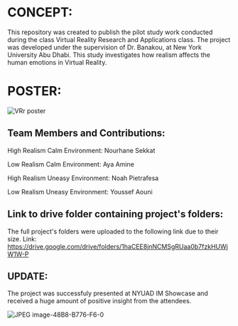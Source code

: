 # CONCEPT:
This repository was created to publish the pilot study work conducted during the class Virtual Reality Research and Applications class. The project was developed under the supervision of Dr. Banakou, at New York University Abu Dhabi. This study investigates how realism affects the human emotions in Virtual Reality.

# POSTER:
![VRr poster](https://github.com/aya-amine/VRresearch/assets/126972019/159028d2-71cd-4b3c-bacb-0dfd2d92f7e4)


## Team Members and Contributions:


High Realism Calm Environment: Nourhane Sekkat

Low Realism Calm Environment: Aya Amine

High Realism Uneasy Environment: Noah Pietrafesa

Low Realism Uneasy Environment: Youssef Aouni

## Link to drive folder containing project's folders:
The full project's folders were uploaded to the following link due to their size.
Link: https://drive.google.com/drive/folders/1haCEE8jnNCMSgRUaa0b7fzkHUWjW1W-P

## UPDATE:
The project was successfuly presented at NYUAD IM Showcase and received a huge amount of positive insight from the attendees.


![JPEG image-48B8-B776-F6-0](https://github.com/aya-amine/VRresearch/assets/126972019/f974fd32-f995-4370-b495-c1d2742a9bd7)
